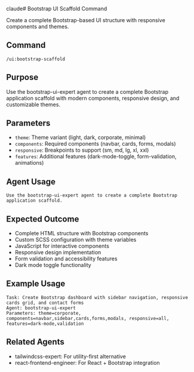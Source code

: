 claude# Bootstrap UI Scaffold Command

Create a complete Bootstrap-based UI structure with responsive components and themes.

## Command
```
/ui:bootstrap-scaffold
```

## Purpose
Use the bootstrap-ui-expert agent to create a complete Bootstrap application scaffold with modern components, responsive design, and customizable themes.

## Parameters
- `theme`: Theme variant (light, dark, corporate, minimal)
- `components`: Required components (navbar, cards, forms, modals)
- `responsive`: Breakpoints to support (sm, md, lg, xl, xxl)
- `features`: Additional features (dark-mode-toggle, form-validation, animations)

## Agent Usage
```
Use the bootstrap-ui-expert agent to create a complete Bootstrap application scaffold.
```

## Expected Outcome
- Complete HTML structure with Bootstrap components
- Custom SCSS configuration with theme variables
- JavaScript for interactive components
- Responsive design implementation
- Form validation and accessibility features
- Dark mode toggle functionality

## Example Usage
```
Task: Create Bootstrap dashboard with sidebar navigation, responsive cards grid, and contact forms
Agent: bootstrap-ui-expert
Parameters: theme=corporate, components=navbar,sidebar,cards,forms,modals, responsive=all, features=dark-mode,validation
```

## Related Agents
- tailwindcss-expert: For utility-first alternative
- react-frontend-engineer: For React + Bootstrap integration